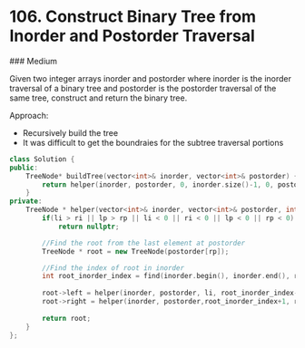 # 106. Construct Binary Tree from Inorder and Postorder Traversal
### Medium

Given two integer arrays inorder and postorder where inorder is the inorder traversal of a binary tree and postorder is the postorder traversal of the same tree, construct and return the binary tree.

Approach:
* Recursively build the tree
* It was difficult to get the boundraies for the subtree traversal portions

```cpp
class Solution {
public:
    TreeNode* buildTree(vector<int>& inorder, vector<int>& postorder) {
        return helper(inorder, postorder, 0, inorder.size()-1, 0, postorder.size()-1);
    }
private:
    TreeNode * helper(vector<int>& inorder, vector<int>& postorder, int li, int ri, int lp, int rp){
        if(li > ri || lp > rp || li < 0 || ri < 0 || lp < 0 || rp < 0)
            return nullptr;

        //Find the root from the last element at postorder
        TreeNode * root = new TreeNode(postorder[rp]);

        //Find the index of root in inorder
        int root_inorder_index = find(inorder.begin(), inorder.end(), root->val) - inorder.begin();
        
        root->left = helper(inorder, postorder, li, root_inorder_index-1, lp, lp+(root_inorder_index-li-1));
        root->right = helper(inorder, postorder,root_inorder_index+1, ri,lp+(root_inorder_index-li) , rp-1);
        
        return root;
    }
};
```